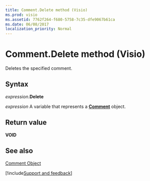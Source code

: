 ```yaml
---
title: Comment.Delete method (Visio)
ms.prod: visio
ms.assetid: 7762f264-f680-5758-7c35-dfe9067b61ca
ms.date: 06/08/2017
localization_priority: Normal
---
```



# Comment.Delete method (Visio)

Deletes the specified comment.


## Syntax

_expression_.**Delete**

_expression_ A variable that represents a **[Comment](Visio.Comment.md)** object.


## Return value

 **VOID**


## See also


[Comment Object](Visio.comment.md)

[!include[Support and feedback](~/includes/feedback-boilerplate.md)]